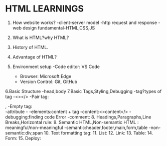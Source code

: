 # HTML LEARNINGS

1. How website works?
   -client-server model
   -http request and response
   -web design fundamental-HTML,CSS,JS

2. What is HTML?why HTML?
3. History of HTML.
4. Advantage of HTML?
5. Environment setup
   -Code editor: VS Code
   - Browser: Microsoft Edge
   - Version Control: Git, GitHub
  
6.Basic Structure
    -head,body
7.Basic Tags,Styling,Debugging
    -tag?types of tag
        -<></>
        -Pair tag:<p></p>,<body></body>
        -Empty tag:<br>
    -attribute
        -<tag attribute ="value">
    -elements:content + tag
    -content:<>content</>
    -debugging:finding code Error
    -comment: <!-- basic info -->
8. Headings,Paragraphs,Line Breaks,Horizontal rule:
9. Semantic HTML,Non-semantic HTML : meaningful/non-meaningful
    -semantic:header,footer,main,form,table
    -non-semantic:div,span
10. Text formatting tag:
11. List:
12. Link:
13. Table:
14. Form:
15. Deploy:
